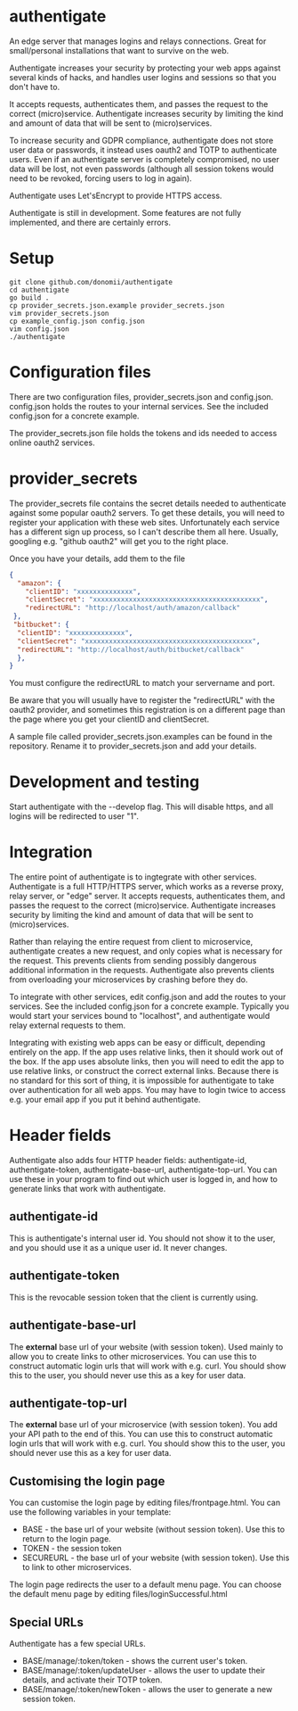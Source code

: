 # authentigate
An edge server that manages logins and relays connections.  Great for small/personal installations that want to survive on the web.

Authentigate increases your security by protecting your web apps against several kinds of hacks, and handles user logins and sessions so that you don't have to.

It accepts requests, authenticates them, and passes the request to the correct (micro)service.  Authentigate increases security by limiting the kind and amount of data that will be sent to (micro)services.

To increase security and GDPR compliance, authentigate does not store user data or passwords, it instead uses oauth2 and TOTP to authenticate users.  Even if an authentigate server is completely compromised, no user data will be lost, not even passwords (although all session tokens would need to be revoked, forcing users to log in again).

Authentigate uses Let'sEncrypt to provide HTTPS access.

Authentigate is still in development.  Some features are not fully implemented, and there are certainly errors.

# Setup

    git clone github.com/donomii/authentigate
    cd authentigate
    go build .
    cp provider_secrets.json.example provider_secrets.json
    vim provider_secrets.json
    cp example_config.json config.json
    vim config.json
    ./authentigate
  
# Configuration files

There are two configuration files, provider_secrets.json and config.json.  config.json holds the routes to your internal services.  See the included config.json for a concrete example.

The provider_secrets.json file holds the tokens and ids needed to access online oauth2 services.

# provider_secrets

The provider_secrets file contains the secret details needed to authenticate against some popular oauth2 servers.   To get these details, you will need to register your application with these web sites.  Unfortunately each service has a different sign up process, so I can't describe them all here.  Usually, googling e.g. "github oauth2" will get you to the right place.

Once you have your details, add them to the file

```json
{
  "amazon": {
    "clientID": "xxxxxxxxxxxxxx",
    "clientSecret": "xxxxxxxxxxxxxxxxxxxxxxxxxxxxxxxxxxxxxxxxxx",
    "redirectURL": "http://localhost/auth/amazon/callback"
 },
 "bitbucket": {
  "clientID": "xxxxxxxxxxxxxx",
  "clientSecret": "xxxxxxxxxxxxxxxxxxxxxxxxxxxxxxxxxxxxxxxxxx",
  "redirectURL": "http://localhost/auth/bitbucket/callback"
  },
}
```
You must configure the redirectURL to match your servername and port.

Be aware that you will usually have to register the "redirectURL" with the oauth2 provider, and sometimes this registration is on a different page than the page where you get your clientID and clientSecret.

A sample file called provider_secrets.json.examples can be found in the repository.  Rename it to provider_secrets.json and add your details.

# Development and testing

Start authentigate with the --develop flag.  This will disable https, and all logins will be redirected to user "1".

# Integration

The entire point of authentigate is to ingtegrate with other services.  Authentigate is a full HTTP/HTTPS server, which works as a reverse proxy, relay server, or "edge" server.  It accepts requests, authenticates them, and passes the request to the correct (micro)service.  Authentigate increases security by limiting the kind and amount of data that will be sent to (micro)services.

Rather than relaying the entire request from client to microservice, authentigate creates a new request, and only copies what is necessary for the request.  This prevents clients from sending possibly dangerous additional information in the requests.  Authentigate also prevents clients from overloading your microservices by crashing before they do.

To integrate with other services, edit config.json and add the routes to your services.  See the included config.json for a concrete example.  Typically you would start your services bound to "localhost", and authentigate would relay external requests to them.

Integrating with existing web apps can be easy or difficult, depending entirely on the app.  If the app uses relative links, then it should work out of the box.  If the app uses absolute links, then you will need to edit the app to use relative links, or construct the correct external links.  Because there is no standard for this sort of thing, it is impossible for authentigate to take over authentication for all web apps.  You may have to login twice to access e.g. your email app if you put it behind authentigate.

# Header fields

Authentigate also adds four HTTP header fields: authentigate-id, authentigate-token, authentigate-base-url, authentigate-top-url.  You can use these in your program to find out which user is logged in, and how to generate links that work with authentigate.

## authentigate-id

This is authentigate's internal user id.  You should not show it to the user, and you should use it as a unique user id.  It never changes.

## authentigate-token

This is the revocable session token that the client is currently using.

## authentigate-base-url

The **external** base url of your website (with session token).  Used mainly to allow you to create links to other microservices.  You can use this to construct automatic login urls that will work with e.g. curl.  You should show this to the user, you should never use this as a key for user data.

## authentigate-top-url

The **external** base url of your microservice (with session token).  You add your API path to the end of this.  You can use this to construct automatic login urls that will work with e.g. curl.  You should show this to the user, you should never use this as a key for user data.

## Customising the login page

You can customise the login page by editing files/frontpage.html.  You can use the following variables in your template:

* BASE - the base url of your website (without session token).  Use this to return to the login page.
* TOKEN - the session token
* SECUREURL - the base url of your website (with session token).  Use this to link to other microservices.

The login page redirects the user to a default menu page.  You can choose the default menu page by editing files/loginSuccessful.html

## Special URLs

Authentigate has a few special URLs.

* BASE/manage/:token/token - shows the current user's token.  
* BASE/manage/:token/updateUser - allows the user to update their details, and activate their TOTP token.
* BASE/manage/:token/newToken - allows the user to generate a new session token.
